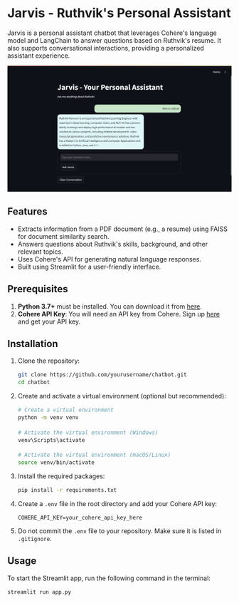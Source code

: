 # Jarvis - Ruthvik's Personal Assistant

Jarvis is a personal assistant chatbot that leverages Cohere's language model and LangChain to answer questions based on Ruthvik's resume. It also supports conversational interactions, providing a personalized assistant experience.

![Jarvis Screenshot](screenshots/jarvis1.png)

## Features
- Extracts information from a PDF document (e.g., a resume) using FAISS for document similarity search.
- Answers questions about Ruthvik's skills, background, and other relevant topics.
- Uses Cohere's API for generating natural language responses.
- Built using Streamlit for a user-friendly interface.


## Prerequisites

1. **Python 3.7+** must be installed. You can download it from [here](https://www.python.org/downloads/).
2. **Cohere API Key**: You will need an API key from Cohere. Sign up [here](https://cohere.com/) and get your API key.

## Installation

1. Clone the repository:
    ```bash
    git clone https://github.com/yourusername/chatbot.git
    cd chatbot
    ```

2. Create and activate a virtual environment (optional but recommended):
    ```bash
    # Create a virtual environment
    python -m venv venv

    # Activate the virtual environment (Windows)
    venv\Scripts\activate

    # Activate the virtual environment (macOS/Linux)
    source venv/bin/activate
    ```

3. Install the required packages:
    ```bash
    pip install -r requirements.txt
    ```

4. Create a `.env` file in the root directory and add your Cohere API key:
    ```
    COHERE_API_KEY=your_cohere_api_key_here
    ```

5. Do not commit the `.env` file to your repository. Make sure it is listed in `.gitignore`.

## Usage

To start the Streamlit app, run the following command in the terminal:

```bash
streamlit run app.py
